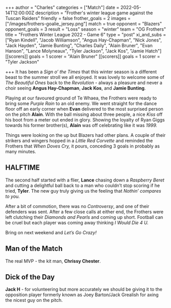 +++
author = "Charles"
categories = ["Match"]
date = 2022-05-14T12:00:00Z
description = "Frother's winter league game against the Tuscan Raiders"
friendly = false
frother_goals = 2
images = ["/images/frothers-goalie_jersey.png"]
match = true
opponent = "Blazers"
opponent_goals = 3
result = "Loss"
season = "winter"
team = "OG Frothers"
title = "Frothers Winter League 2022 - Game 6"
type = "post"
xi_and_subs = ["Ryan Kindell", "Jacob Williamson", "Angus Hay-Chapman", "Nick Jones", "Jack Hayden", "Jamie Bunting", "Charles Daily", "Alain Bruner", "Evan Hanson", "Lance Molyneaux", "Tyler Jackson", "Jack Kos", "Jamie Hatch"]
[[scorers]]
goals = 1
scorer = "Alain Bruner"
[[scorers]]
goals = 1
scorer = "Tyler Jackson"

+++
It has been a _Sign o’ the Times_ that this winter season is a different beast to the summer stroll we all enjoyed. It was lovely to welcome some of _The Beautiful Ones_ back to the _Revolution_ - always a pleasure and never a choir seeing **Angus Hay-Chapman**, **Jack Kos**, and **Jamie Bunting**.

Playing at our favoured ground of Te Whaea, the Frothers were ready to bring some _Purple Rain_ to an old enemy. We went straight for the dance floor off an early corner when **Evan** delivered to the most surprised person on the pitch **Alain**. With the ball missing about three people, a nice _Kiss_ off his boot from a meter out ended in glory. Showing the loyalty of Ryan Giggs towards his former brother(s), **Alain** was off celebrating like it was _1999._

Things were looking on the up but Blazers had other plans. A couple of their strikers and wingers hopped in a _Little Red Corvette_ and reminded the Frothers that _When Doves Cry,_ it pours, conceding 3 goals in probably as many minutes.

## **HALFTIME**

The second half started with a flier, **Lance** chasing down a _Raspberry Beret_ and cutting a delightful ball back to a man who couldn’t stop scoring if he tried, **Tyler**. The new guy truly giving us the feeling that _Nothin’ compares to you._

After a bit of commotion, there was no _Controversy_, and one of their defenders was sent. After a few close calls at either end, the Frothers were left clutching their _Diamonds and Pearls_ and coming up short. Football can be cruel but each player was coming away thinking _I Would Die 4 U._

Bring on next weekend and _Let’s Go Crazy!_

## **Man of the Match**

The real MVP - the kit man, **Chrissy Chester**.

## **Dick of the Day**

**Jack H** - for volunteering but more accurately we should be giving it to the opposition player formerly known as Joey Barton/Jack Grealish for axing the nicest guy on the pitch.
